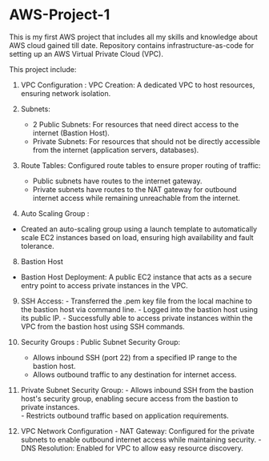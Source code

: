 # AWS-Project-1
This is my first AWS project that includes all my skills and knowledge about AWS cloud gained till date. Repository contains infrastructure-as-code for setting up an AWS Virtual Private Cloud (VPC).

This project include:
 
1.	VPC Configuration :  VPC Creation: A dedicated VPC to host resources, ensuring network isolation.


2.	Subnets:
   	 - 2 Public Subnets: For resources that need direct access to the internet (Bastion Host).
   	 - Private Subnets: For resources that should not be directly accessible from the internet (application servers, databases).

4.	Route Tables: Configured route tables to ensure proper routing of traffic:
   	- Public subnets have routes to the internet gateway.
    - Private subnets have routes to the NAT gateway for outbound internet access while remaining unreachable from the internet.

6.	Auto Scaling Group :
   - Created an auto-scaling group using a launch template to automatically scale EC2 instances based on load, ensuring high availability and fault tolerance.

8.	Bastion Host
   - Bastion Host Deployment: A public EC2 instance that acts as a secure entry point to access private instances in the VPC.

9.	SSH Access:
         - Transferred the .pem key file from the local machine to the bastion host via command line.
         - Logged into the bastion host using its public IP.
         - Successfully able to access private instances within the VPC from the bastion host using SSH commands.

10.	Security Groups : Public Subnet Security Group:
   	- Allows inbound SSH (port 22) from a specified IP range to the bastion host.
  	- Allows outbound traffic to any destination for internet access.

11.	Private Subnet Security Group:
 		 - Allows inbound SSH from the bastion host's security group, enabling secure access from the bastion to private instances.  
    		 - Restricts outbound traffic based on application requirements.

12.	VPC Network Configuration
   		- NAT Gateway: Configured for the private subnets to enable outbound internet access while maintaining security.
   		- DNS Resolution: Enabled for VPC to allow easy resource discovery.
